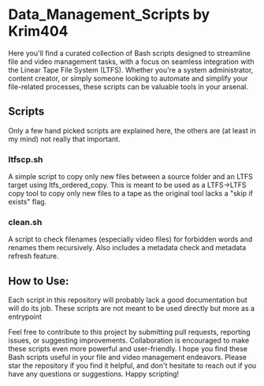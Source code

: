 # Data_Management_Scripts by Krim404
Here you'll find a curated collection of Bash scripts designed to streamline file and video management tasks, with a focus on seamless integration with the Linear Tape File System (LTFS). Whether you're a system administrator, content creator, or simply someone looking to automate and simplify your file-related processes, these scripts can be valuable tools in your arsenal.

## Scripts
Only a few hand picked scripts are explained here, the others are (at least in my mind) not really that important.

### ltfscp.sh
A simple script to copy only new files between a source folder and an LTFS target using ltfs_ordered_copy. This is meant to be used as a LTFS->LTFS copy tool to copy only new files to a tape as the original tool lacks a "skip if exists" flag.

### clean.sh
A script to check filenames (especially video files) for forbidden words and renames them recursively. Also includes a metadata check and metadata refresh feature.

## How to Use:
Each script in this repository will probably lack a good documentation but will do its job. These scripts are not meant to be used directly but more as a entrypoint

Feel free to contribute to this project by submitting pull requests, reporting issues, or suggesting improvements. Collaboration is encouraged to make these scripts even more powerful and user-friendly.
I hope you find these Bash scripts useful in your file and video management endeavors. Please star the repository if you find it helpful, and don't hesitate to reach out if you have any questions or suggestions. Happy scripting!
